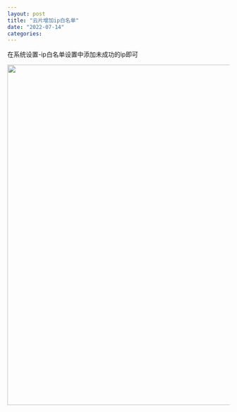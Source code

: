```yaml
---
layout: post
title: "云片增加ip白名单"
date: "2022-07-14"
categories: 
---
```

<p>在系统设置-ip白名单设置中添加未成功的ip即可</p>

<p><img height="772" src="/uploads/ckeditor/pictures/95/image-20220714113049-1.png" width="735" /></p>

